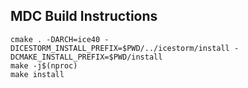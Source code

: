 ## MDC Build Instructions

    cmake . -DARCH=ice40 -DICESTORM_INSTALL_PREFIX=$PWD/../icestorm/install -DCMAKE_INSTALL_PREFIX=$PWD/install
    make -j$(nproc)
    make install
